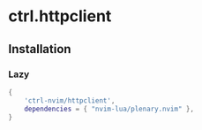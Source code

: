 # ctrl.httpclient

## Installation

### Lazy

```lua
{
    'ctrl-nvim/httpclient',
	dependencies = { "nvim-lua/plenary.nvim" },
}
```
